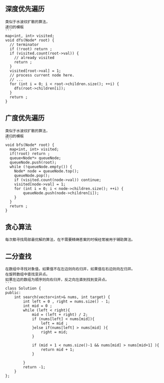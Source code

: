 ## 深度优先遍历
	类似于水波纹扩散的算法，
	递归的模板
	```
	map<int, int> visited;
	void dfs(Node* root) {
	  // terminator
	  if (!root) return ;
	  if (visited.count(root->val)) {
	    // already visited
	    return ;
	  }
	  visited[root->val] = 1;
	  // process current node here. 
	  // ...
	  for (int i = 0; i < root->children.size(); ++i) {
	    dfs(root->children[i]);
	  }
	  return ;
	}

## 广度优先遍历
	类似于水波纹扩散的算法，
	递归的模板
	```
	void bfs(Node* root) {
	  map<int, int> visited;
	  if(!root) return ;
	  queue<Node*> queueNode;
	  queueNode.push(root);
	  while (!queueNode.empty()) {
	    Node* node = queueNode.top();
	    queueNode.pop();
	    if (visited.count(node->val)) continue;
	    visited[node->val] = 1;
	    for (int i = 0; i < node->children.size(); ++i) {
	        queueNode.push(node->children[i]);
	    }
	  }
	  return ;
	}

## 贪心算法
	每次都寻找局部最优解的算法，在不需要精确答案的时候经常被用于辅助算法。


## 二分查找
	在数组中寻找对象值，如果值不在左边则向右归并，如果值在右边则向左归并。
	在旋转数组中查找变异点。
	如果左边的数组为顺序则向右归并，反之向左直到找到变异点。
	```
	class Solution {
	public:
	    int search(vector<int>& nums, int target) {
	        int left = 0 , right = nums.size() - 1;
	        int mid = 0 ;
	        while (left < right){
	            mid = (left + right) / 2;
	            if (nums[left] < nums[mid]){
	                left = mid ;
	            }else if(nums[left] > nums[mid] ){
	                right = mid;
	            }
	            
	            if (mid + 1 < nums.size()-1 && nums[mid] > nums[mid+1] ){
	                return mid + 1; 
	            }
	            
	        }
	        return -1;
	    }
	};
	
	

	

